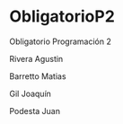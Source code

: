 # ObligatorioP2
Obligatorio Programación 2

Rivera Agustin

Barretto Matias

Gil Joaquín

Podesta Juan
